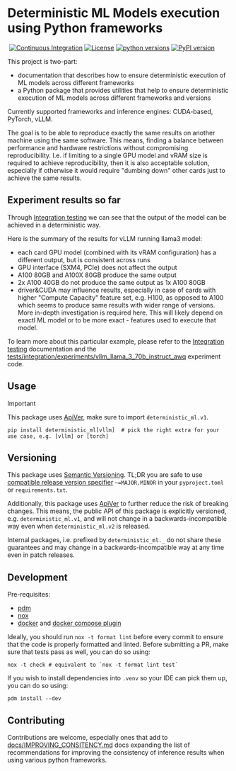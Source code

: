 # Deterministic ML Models execution using Python frameworks
&nbsp;[![Continuous Integration](https://github.com/backend-developers-ltd/deterministic-ml/workflows/Continuous%20Integration/badge.svg)](https://github.com/backend-developers-ltd/deterministic-ml/actions?query=workflow%3A%22Continuous+Integration%22)&nbsp;[![License](https://img.shields.io/pypi/l/deterministic_ml.svg?label=License)](https://pypi.python.org/pypi/deterministic_ml)&nbsp;[![python versions](https://img.shields.io/pypi/pyversions/deterministic_ml.svg?label=python%20versions)](https://pypi.python.org/pypi/deterministic_ml)&nbsp;[![PyPI version](https://img.shields.io/pypi/v/deterministic_ml.svg?label=PyPI%20version)](https://pypi.python.org/pypi/deterministic_ml)

This project is two-part:
* documentation that describes how to ensure deterministic execution of ML models across different frameworks
* a Python package that provides utilities that help to ensure deterministic execution of ML models across different frameworks and versions

Currently supported frameworks and inference engines: CUDA-based, PyTorch, vLLM.

The goal is to be able to reproduce exactly the same results on another machine using the same software.
This means, finding a balance between performance and hardware restrictions without compromising reproducibility.
I.e. if limiting to a single GPU model and vRAM size is required to achieve reproducibility, then it is also acceptable solution, especially if otherwise it would require "dumbing down" other cards just to achieve the same results.

## Experiment results so far

Through [Integration testing](docs/MANUAL_INTEGRATION_TESTING.md) we can see that the output of the model can be achieved in a deterministic way.

Here is the summary of the results for vLLM running llama3 model:
* each card GPU model (combined with its vRAM configuration) has a different output, but is consistent across runs
* GPU interface (SXM4, PCIe) does not affect the output
* A100 80GB and A100X 80GB produce the same output
* 2x A100 40GB do not produce the same output as 1x A100 80GB
* driver&CUDA may influence results, especially in case of cards with higher "Compute Capacity" feature set, e.g. H100, as opposed to A100 which seems to produce same results with wider range of versions. More in-depth investigation is required here. This will likely depend on exactl ML model or to be more exact - features used to execute that model.

To learn more about this particular example, please refer to the [Integration testing](docs/MANUAL_INTEGRATION_TESTING.md) documentation and the [tests/integration/experiments/vllm_llama_3_70b_instruct_awq](tests/integration/experiments/vllm_llama_3_70b_instruct_awq) experiment code.

## Usage

> [!IMPORTANT]
> This package uses [ApiVer](#versioning), make sure to import `deterministic_ml.v1`.


```
pip install deterministic_ml[vllm]  # pick the right extra for your use case, e.g. [vllm] or [torch]
```


## Versioning

This package uses [Semantic Versioning](https://semver.org/spec/v2.0.0.html).
TL;DR you are safe to use [compatible release version specifier](https://packaging.python.org/en/latest/specifications/version-specifiers/#compatible-release) `~=MAJOR.MINOR` in your `pyproject.toml` or `requirements.txt`.

Additionally, this package uses [ApiVer](https://www.youtube.com/watch?v=FgcoAKchPjk) to further reduce the risk of breaking changes.
This means, the public API of this package is explicitly versioned, e.g. `deterministic_ml.v1`, and will not change in a backwards-incompatible way even when `deterministic_ml.v2` is released.

Internal packages, i.e. prefixed by `deterministic_ml._` do not share these guarantees and may change in a backwards-incompatible way at any time even in patch releases.


## Development


Pre-requisites:
- [pdm](https://pdm.fming.dev/)
- [nox](https://nox.thea.codes/en/stable/)
- [docker](https://www.docker.com/) and [docker compose plugin](https://docs.docker.com/compose/)


Ideally, you should run `nox -t format lint` before every commit to ensure that the code is properly formatted and linted.
Before submitting a PR, make sure that tests pass as well, you can do so using:
```
nox -t check # equivalent to `nox -t format lint test`
```

If you wish to install dependencies into `.venv` so your IDE can pick them up, you can do so using:
```
pdm install --dev
```

## Contributing

Contributions are welcome, especially ones that add to [docs/IMPROVING_CONSITENCY.md](docs/IMPROVING_CONSITENCY.md) docs expanding the list of recommendations for improving the consistency of inference results when using various python frameworks.
